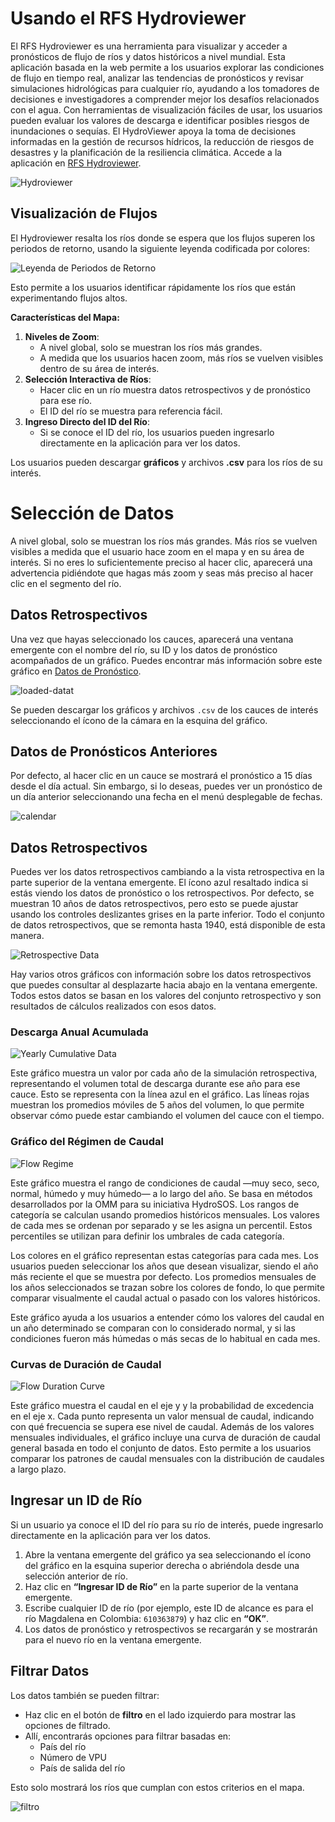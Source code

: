 # Usando el RFS Hydroviewer

El RFS Hydroviewer es una herramienta para visualizar y acceder a pronósticos de flujo de ríos y datos históricos a nivel mundial. Esta aplicación basada en la web permite a los usuarios explorar las condiciones de flujo en tiempo real, analizar las tendencias de pronósticos y revisar simulaciones hidrológicas para cualquier río, ayudando a los tomadores de decisiones e investigadores a comprender mejor los desafíos relacionados con el agua. Con herramientas de visualización fáciles de usar, los usuarios pueden evaluar los valores de descarga e identificar posibles riesgos de inundaciones o sequías. El HydroViewer apoya la toma de decisiones informadas en la gestión de recursos hídricos, la reducción de riesgos de desastres y la planificación de la resiliencia climática. Accede a la aplicación en [RFS Hydroviewer](https://hydroviewer.geoglows.org/es/).

![Hydroviewer](../../static/images/hydroviewer.png)

## Visualización de Flujos

El Hydroviewer resalta los ríos donde se espera que los flujos superen los periodos de retorno, usando la siguiente leyenda codificada por colores:

![Leyenda de Periodos de Retorno](../../static/images/river-legend.png)

Esto permite a los usuarios identificar rápidamente los ríos que están experimentando flujos altos.

**Características del Mapa:**

1. **Niveles de Zoom**:
    - A nivel global, solo se muestran los ríos más grandes.
    - A medida que los usuarios hacen zoom, más ríos se vuelven visibles dentro de su área de interés.
2. **Selección Interactiva de Ríos**:
    - Hacer clic en un río muestra datos retrospectivos y de pronóstico para ese río.
    - El ID del río se muestra para referencia fácil.
3. **Ingreso Directo del ID del Río**:
    - Si se conoce el ID del río, los usuarios pueden ingresarlo directamente en la aplicación para ver los datos.

Los usuarios pueden descargar **gráficos** y archivos **.csv** para los ríos de su interés.

# Selección de Datos

A nivel global, solo se muestran los ríos más grandes. Más ríos se vuelven visibles a medida que el usuario hace zoom en el mapa y en su área de interés. Si no eres lo suficientemente preciso al hacer clic, aparecerá una advertencia pidiéndote que hagas más zoom y seas más preciso al hacer clic en el segmento del río.

## Datos Retrospectivos

Una vez que hayas seleccionado los cauces, aparecerá una ventana emergente con el nombre del río, su ID y los datos de pronóstico acompañados de un gráfico. Puedes encontrar más información sobre este gráfico en [Datos de Pronóstico](../datasets/forecast.md).

![loaded-datat](../../static/images/new_forecast_pop_up.png)

Se pueden descargar los gráficos y archivos `.csv` de los cauces de interés seleccionando el ícono de la cámara en la esquina del gráfico.

## Datos de Pronósticos Anteriores

Por defecto, al hacer clic en un cauce se mostrará el pronóstico a 15 días desde el día actual. Sin embargo, si lo deseas, puedes ver un pronóstico de un día anterior seleccionando una fecha en el menú desplegable de fechas.

![calendar](../../static/images/calendar-forecast.png)

## Datos Retrospectivos

Puedes ver los datos retrospectivos cambiando a la vista retrospectiva en la parte superior de la ventana emergente. El ícono azul resaltado indica si estás viendo los datos de pronóstico o los retrospectivos. Por defecto, se muestran 10 años de datos retrospectivos, pero esto se puede ajustar usando los controles deslizantes grises en la parte inferior. Todo el conjunto de datos retrospectivos, que se remonta hasta 1940, está disponible de esta manera.

![Retrospective Data](../../static/images/new_pop_up_retro.png)

Hay varios otros gráficos con información sobre los datos retrospectivos que puedes consultar al desplazarte hacia abajo en la ventana emergente. Todos estos datos se basan en los valores del conjunto retrospectivo y son resultados de cálculos realizados con esos datos.

### Descarga Anual Acumulada

![Yearly Cumulative Data](../../static/images/cumulative_discharge.png)

Este gráfico muestra un valor por cada año de la simulación retrospectiva, representando el volumen total de descarga durante ese año para ese cauce. Esto se representa con la línea azul en el gráfico. Las líneas rojas muestran los promedios móviles de 5 años del volumen, lo que permite observar cómo puede estar cambiando el volumen del cauce con el tiempo.

### Gráfico del Régimen de Caudal

![Flow Regime](../../static/images/flow_regime.png)

Este gráfico muestra el rango de condiciones de caudal —muy seco, seco, normal, húmedo y muy húmedo— a lo largo del año. Se basa en métodos desarrollados por la OMM para su iniciativa HydroSOS. Los rangos de categoría se calculan usando promedios históricos mensuales. Los valores de cada mes se ordenan por separado y se les asigna un percentil. Estos percentiles se utilizan para definir los umbrales de cada categoría.

Los colores en el gráfico representan estas categorías para cada mes. Los usuarios pueden seleccionar los años que desean visualizar, siendo el año más reciente el que se muestra por defecto. Los promedios mensuales de los años seleccionados se trazan sobre los colores de fondo, lo que permite comparar visualmente el caudal actual o pasado con los valores históricos.

Este gráfico ayuda a los usuarios a entender cómo los valores del caudal en un año determinado se comparan con lo considerado normal, y si las condiciones fueron más húmedas o más secas de lo habitual en cada mes.

### Curvas de Duración de Caudal

![Flow Duration Curve](../../static/images/fdc.png)

Este gráfico muestra el caudal en el eje y y la probabilidad de excedencia en el eje x. Cada punto representa un valor mensual de caudal, indicando con qué frecuencia se supera ese nivel de caudal. Además de los valores mensuales individuales, el gráfico incluye una curva de duración de caudal general basada en todo el conjunto de datos. Esto permite a los usuarios comparar los patrones de caudal mensuales con la distribución de caudales a largo plazo.


## Ingresar un ID de Río

Si un usuario ya conoce el ID del río para su río de interés, puede ingresarlo directamente en la aplicación para ver los datos.

1. Abre la ventana emergente del gráfico ya sea seleccionando el ícono del gráfico en la esquina superior derecha o abriéndola desde una selección anterior de río.
2. Haz clic en **“Ingresar ID de Río”** en la parte superior de la ventana emergente.
3. Escribe cualquier ID de río (por ejemplo, este ID de alcance es para el río Magdalena en Colombia: `610363879`) y haz clic en **“OK”**.
4. Los datos de pronóstico y retrospectivos se recargarán y se mostrarán para el nuevo río en la ventana emergente.

## Filtrar Datos

Los datos también se pueden filtrar:

- Haz clic en el botón de **filtro** en el lado izquierdo para mostrar las opciones de filtrado.
- Allí, encontrarás opciones para filtrar basadas en:
    - País del río
    - Número de VPU
    - País de salida del río

Esto solo mostrará los ríos que cumplan con estos criterios en el mapa.

![filtro](../../static/images/filtered-streams.png)

